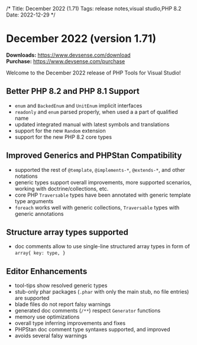 /*
Title: December 2022 (1.71)
Tags: release notes,visual studio,PHP 8.2
Date: 2022-12-29
*/

# December 2022 (version 1.71)

**Downloads:** https://www.devsense.com/download<br/>
**Purchase:** https://www.devsense.com/purchase

Welcome to the December 2022 release of PHP Tools for Visual Studio!

## Better PHP 8.2 and PHP 8.1 Support

- `enum` and `BackedEnum` and `UnitEnum` implicit interfaces
- `readonly` and `enum` parsed properly, when used a a part of qualified name
- updated integrated manual with latest symbols and translations
- support for the new `Random` extension
- support for the new PHP 8.2 core types

## Improved Generics and PHPStan Compatibility

- supported the rest of `@template`, `@implements-*`, `@extends-*`, and other notations
- generic types support overall improvements, more supported scenarios, working with doctrine/collections, etc.
- core PHP `Traversable` types have been annotated with generic template type arguments
- `foreach` works well with generic collections, `Traversable` types with generic annotations

## Structure array types supported

- doc comments allow to use single-line structured array types in form of `array{ key: type, }`

## Editor Enhancements

- tool-tips show resolved generic types
- stub-only phar packages (`.phar` with only the main stub, no file entries) are supported
- blade files do not report falsy warnings
- generated doc comments (`/**`) respect `Generator` functions
- memory use optimizations
- overall type inferring improvements and fixes
- PHPStan doc comment type syntaxes supported, and improved
- avoids several falsy warnings